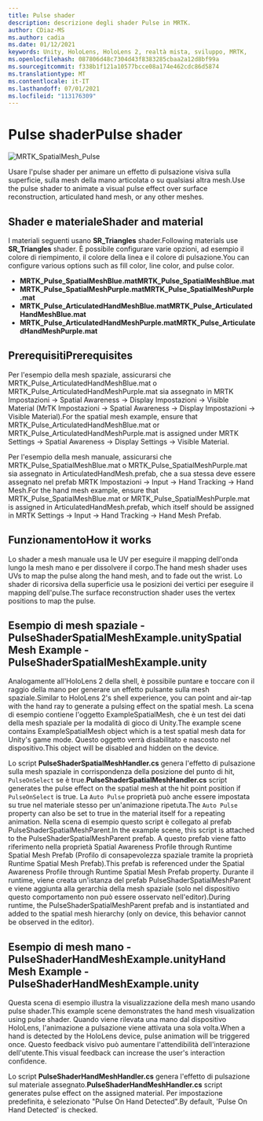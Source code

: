 ```yaml
---
title: Pulse shader
description: descrizione degli shader Pulse in MRTK.
author: CDiaz-MS
ms.author: cadia
ms.date: 01/12/2021
keywords: Unity, HoloLens, HoloLens 2, realtà mista, sviluppo, MRTK,
ms.openlocfilehash: 087806d48c7304d43f8383285cbaa2a12d8bf99a
ms.sourcegitcommit: f338b1f121a10577bcce08a174e462cdc86d5874
ms.translationtype: MT
ms.contentlocale: it-IT
ms.lasthandoff: 07/01/2021
ms.locfileid: "113176309"
---
```

# <a name="pulse-shader"></a><span data-ttu-id="e3391-104">Pulse shader</span><span class="sxs-lookup"><span data-stu-id="e3391-104">Pulse shader</span></span>

![MRTK_SpatialMesh_Pulse](https://user-images.githubusercontent.com/13754172/68261851-3489e200-fff6-11e9-9f6c-5574a7dd8db7.gif)

<span data-ttu-id="e3391-106">Usare l'pulse shader per animare un effetto di pulsazione visiva sulla superficie, sulla mesh della mano articolata o su qualsiasi altra mesh.</span><span class="sxs-lookup"><span data-stu-id="e3391-106">Use the pulse shader to animate a visual pulse effect over surface reconstruction, articulated hand mesh, or any other meshes.</span></span>

## <a name="shader-and-material"></a><span data-ttu-id="e3391-107">Shader e materiale</span><span class="sxs-lookup"><span data-stu-id="e3391-107">Shader and material</span></span>

<span data-ttu-id="e3391-108">I materiali seguenti usano **SR_Triangles** shader.</span><span class="sxs-lookup"><span data-stu-id="e3391-108">Following materials use **SR_Triangles** shader.</span></span> <span data-ttu-id="e3391-109">È possibile configurare varie opzioni, ad esempio il colore di riempimento, il colore della linea e il colore di pulsazione.</span><span class="sxs-lookup"><span data-stu-id="e3391-109">You can configure various options such as fill color, line color, and pulse color.</span></span>

- <span data-ttu-id="e3391-110">**MRTK_Pulse_SpatialMeshBlue.mat**</span><span class="sxs-lookup"><span data-stu-id="e3391-110">**MRTK_Pulse_SpatialMeshBlue.mat**</span></span> 
- <span data-ttu-id="e3391-111">**MRTK_Pulse_SpatialMeshPurple.mat**</span><span class="sxs-lookup"><span data-stu-id="e3391-111">**MRTK_Pulse_SpatialMeshPurple.mat**</span></span> 
- <span data-ttu-id="e3391-112">**MRTK_Pulse_ArticulatedHandMeshBlue.mat**</span><span class="sxs-lookup"><span data-stu-id="e3391-112">**MRTK_Pulse_ArticulatedHandMeshBlue.mat**</span></span> 
- <span data-ttu-id="e3391-113">**MRTK_Pulse_ArticulatedHandMeshPurple.mat**</span><span class="sxs-lookup"><span data-stu-id="e3391-113">**MRTK_Pulse_ArticulatedHandMeshPurple.mat**</span></span> 

## <a name="prerequisites"></a><span data-ttu-id="e3391-114">Prerequisiti</span><span class="sxs-lookup"><span data-stu-id="e3391-114">Prerequisites</span></span>

<span data-ttu-id="e3391-115">Per l'esempio della mesh spaziale, assicurarsi che MRTK_Pulse_ArticulatedHandMeshBlue.mat o MRTK_Pulse_ArticulatedHandMeshPurple.mat sia assegnato in MRTK Impostazioni -> Spatial Awareness -> Display Impostazioni -> Visible Material (MrTK Impostazioni -> Spatial Awareness -> Display Impostazioni -> Visible Material).</span><span class="sxs-lookup"><span data-stu-id="e3391-115">For the spatial mesh example, ensure that MRTK_Pulse_ArticulatedHandMeshBlue.mat or MRTK_Pulse_ArticulatedHandMeshPurple.mat is assigned under MRTK Settings -> Spatial Awareness -> Display Settings -> Visible Material.</span></span>

<span data-ttu-id="e3391-116">Per l'esempio della mesh manuale, assicurarsi che MRTK_Pulse_SpatialMeshBlue.mat o MRTK_Pulse_SpatialMeshPurple.mat sia assegnato in ArticulatedHandMesh.prefab, che a sua stessa deve essere assegnato nel prefab MRTK Impostazioni -> Input -> Hand Tracking -> Hand Mesh.</span><span class="sxs-lookup"><span data-stu-id="e3391-116">For the hand mesh example, ensure that MRTK_Pulse_SpatialMeshBlue.mat or MRTK_Pulse_SpatialMeshPurple.mat is assigned in ArticulatedHandMesh.prefab, which itself should be assigned in MRTK Settings -> Input -> Hand Tracking -> Hand Mesh Prefab.</span></span>

## <a name="how-it-works"></a><span data-ttu-id="e3391-117">Funzionamento</span><span class="sxs-lookup"><span data-stu-id="e3391-117">How it works</span></span>

<span data-ttu-id="e3391-118">Lo shader a mesh manuale usa le UV per eseguire il mapping dell'onda lungo la mesh mano e per dissolvere il corpo.</span><span class="sxs-lookup"><span data-stu-id="e3391-118">The hand mesh shader uses UVs to map the pulse along the hand mesh, and to fade out the wrist.</span></span> <span data-ttu-id="e3391-119">Lo shader di ricorsiva della superficie usa le posizioni dei vertici per eseguire il mapping dell'pulse.</span><span class="sxs-lookup"><span data-stu-id="e3391-119">The surface reconstruction shader uses the vertex positions to map the pulse.</span></span>

## <a name="spatial-mesh-example---pulseshaderspatialmeshexampleunity"></a><span data-ttu-id="e3391-120">Esempio di mesh spaziale - PulseShaderSpatialMeshExample.unity</span><span class="sxs-lookup"><span data-stu-id="e3391-120">Spatial Mesh Example - PulseShaderSpatialMeshExample.unity</span></span>

<span data-ttu-id="e3391-121">Analogamente all'HoloLens 2 della shell, è possibile puntare e toccare con il raggio della mano per generare un effetto pulsante sulla mesh spaziale.</span><span class="sxs-lookup"><span data-stu-id="e3391-121">Similar to HoloLens 2's shell experience, you can point and air-tap with the hand ray to generate a pulsing effect on the spatial mesh.</span></span> <span data-ttu-id="e3391-122">La scena di esempio contiene l'oggetto ExampleSpatialMesh, che è un test dei dati della mesh spaziale per la modalità di gioco di Unity.</span><span class="sxs-lookup"><span data-stu-id="e3391-122">The example scene contains ExampleSpatialMesh object which is a test spatial mesh data for Unity's game mode.</span></span> <span data-ttu-id="e3391-123">Questo oggetto verrà disabilitato e nascosto nel dispositivo.</span><span class="sxs-lookup"><span data-stu-id="e3391-123">This object will be disabled and hidden on the device.</span></span>

<span data-ttu-id="e3391-124">Lo script **PulseShaderSpatialMeshHandler.cs** genera l'effetto di pulsazione sulla mesh spaziale in corrispondenza della posizione del punto di hit, `PulseOnSelect` se è true.</span><span class="sxs-lookup"><span data-stu-id="e3391-124">**PulseShaderSpatialMeshHandler.cs** script generates the pulse effect on the spatial mesh at the hit point position if `PulseOnSelect` is true.</span></span> <span data-ttu-id="e3391-125">La  `Auto Pulse` proprietà può anche essere impostata su true nel materiale stesso per un'animazione ripetuta.</span><span class="sxs-lookup"><span data-stu-id="e3391-125">The  `Auto Pulse` property can also be set to true in the material itself for a repeating animation.</span></span>  <span data-ttu-id="e3391-126">Nella scena di esempio questo script è collegato al prefab PulseShaderSpatialMeshParent.</span><span class="sxs-lookup"><span data-stu-id="e3391-126">In the example scene, this script is attached to the PulseShaderSpatialMeshParent prefab.</span></span>  <span data-ttu-id="e3391-127">A questo prefab viene fatto riferimento nella proprietà Spatial Awareness Profile through Runtime Spatial Mesh Prefab (Profilo di consapevolezza spaziale tramite la proprietà Runtime Spatial Mesh Prefab).</span><span class="sxs-lookup"><span data-stu-id="e3391-127">This prefab is referenced under the Spatial Awareness Profile through Runtime Spatial Mesh Prefab property.</span></span> <span data-ttu-id="e3391-128">Durante il runtime, viene creata un'istanza del prefab PulseShaderSpatialMeshParent e viene aggiunta alla gerarchia della mesh spaziale (solo nel dispositivo questo comportamento non può essere osservato nell'editor).</span><span class="sxs-lookup"><span data-stu-id="e3391-128">During runtime, the PulseShaderSpatialMeshParent prefab and is instantiated and added to the spatial mesh hierarchy (only on device, this behavior cannot be observed in the editor).</span></span>

## <a name="hand-mesh-example---pulseshaderhandmeshexampleunity"></a><span data-ttu-id="e3391-129">Esempio di mesh mano - PulseShaderHandMeshExample.unity</span><span class="sxs-lookup"><span data-stu-id="e3391-129">Hand Mesh Example - PulseShaderHandMeshExample.unity</span></span>

<span data-ttu-id="e3391-130">Questa scena di esempio illustra la visualizzazione della mesh mano usando pulse shader.</span><span class="sxs-lookup"><span data-stu-id="e3391-130">This example scene demonstrates the hand mesh visualization using pulse shader.</span></span> <span data-ttu-id="e3391-131">Quando viene rilevata una mano dal dispositivo HoloLens, l'animazione a pulsazione viene attivata una sola volta.</span><span class="sxs-lookup"><span data-stu-id="e3391-131">When a hand is detected by the HoloLens device, pulse animation will be triggered once.</span></span> <span data-ttu-id="e3391-132">Questo feedback visivo può aumentare l'attendibilità dell'interazione dell'utente.</span><span class="sxs-lookup"><span data-stu-id="e3391-132">This visual feedback can increase the user's interaction confidence.</span></span> 

<span data-ttu-id="e3391-133">Lo script **PulseShaderHandMeshHandler.cs** genera l'effetto di pulsazione sul materiale assegnato.</span><span class="sxs-lookup"><span data-stu-id="e3391-133">**PulseShaderHandMeshHandler.cs** script generates pulse effect on the assigned material.</span></span> <span data-ttu-id="e3391-134">Per impostazione predefinita, è selezionato "Pulse On Hand Detected".</span><span class="sxs-lookup"><span data-stu-id="e3391-134">By default, 'Pulse On Hand Detected' is checked.</span></span>
